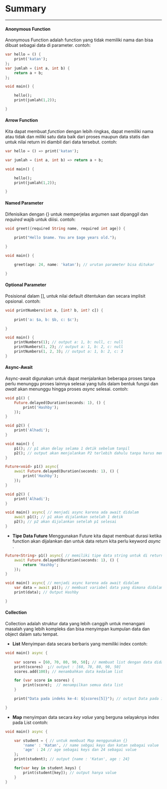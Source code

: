 # Summary
---

#### Anonymous Function
Anonymous Function adalah function yang tidak memiliki nama dan bisa dibuat sebagai data di parameter.
contoh:
```Dart
var hello = () {
    print('katan');
};
var jumlah = (int a, int b) {
    return a + b;
};

void main() {

    hello();
    print(jumlah(1,2));

}
```

#### Arrow Function
Kita dapat membuat _function_ dengan lebih ringkas, dapat memiliki nama atau tidak dan miliki satu data baik dari proses maupun data statis dan untuk nilai return ini diambil dari data tersebut.
contoh:
```Dart
var hello = () => print('katan');

var jumlah = (int a, int b) => return a + b;

void main() {

    hello();
    print(jumlah(1,2));

}
```

#### Named Parameter
Difenisikan dengan {} untuk memperjelas argumen saat dipanggil dan _required_ wajib untuk diiisi.
contoh:
```Dart
void greet({required String name, required int age}) {
    
    print("Hello $name. You are $age years old.");

}

void main() {

    greet(age: 24, name: 'katan'); // urutan parameter bisa ditukar

}
```

#### Optional Parameter
Posisional dalam [], untuk nilai default ditentukan dan secara implisit opsional.
contoh:
```Dart
void printNumbers(int a, [int? b, int? c]) {
    
    print('a: $a, b: $b, c: $c');

}

void main() {
    printNumbers(1); // output a: 1, b: null, c: null
    printNumbers(1, 2); // output a: 1, b: 2, c: null
    printNumbers(1, 2, 3); // output a: 1, b: 2, c: 3
}

```

#### Async-Await
Async-await digunakan untuk dapat menjalankan beberapa proses tanpa perlu menunggu proses lainnya selesai yang tulis dalam bentuk fungsi dan _await_ akan menunggu hingga proses _async_ selesai.
contoh:
```Dart
void p1() {
    Future.delayed(Duration(seconds: 1), () {
        print('Hashby');
    });
}

void p2() {
    print('Alhadi');
}

void main() {
    p1(); // p1 akan delay selama 1 detik sebelum tanpil
    p2(); // output akan menjalankan P2 terlebih dahulu tanpa harus menunggu p1 selesai
}
```
```Dart
Future<void> p1() async{
    await Future.delayed(Duration(seconds: 1), () {
        print('Hashby');
    });
}

void p2() {
    print('Alhadi');
}

void main() async{ // menjadi async karena ada await didalam
    await p1(); // p1 akan dijalankan setelah 1 detik
    p2(); // p2 akan dijalankan setelah p1 selesai
}
```
- **Tipe Data Future**
Menggunakan Future kita dapat membuat durasi ketika function akan dijalankan dan untuk data return kita perlu keyword _async_ .
```Dart
Future<String> p1() async{ // memiliki tipe data string untuk di return
    await Future.delayed(Duration(seconds: 1), () {
        return 'Hashby';
    });
}

void main() async{ // menjadi async karena ada await didalam
    var data = await p1(); // membuat variabel data yang dimana didalamnya ada p1 yang menghasilkan Future  memiliki tipe data String dan dijalankan setelah 1 detik
    print(data); // Output Hashby

}
```

#### Collection
Collection adalah struktur data yang lebih canggih untuk menangani masalah yang lebih kompleks dan bisa menyimpan kumpulan data dan object dalam satu tempat.
- **List** 
Menyimpan data secara berbaris yang memiliki index
contoh:
```Dart
void main() async {
    
    var scores = [60, 70, 80, 90, 50]; // membuat list dengan data didalamnya
    print(scores)  ;// output : [60, 70, 80, 90, 50]
    scores.add(100); // menambahkan data kedalam list

    for (var score in scores) {
        print(score);  // menampilkan semua data list
    }

    print("Data pada indeks ke-4: ${scores[5]}"); // output Data pada indeks ke-4: 100

}

```
- **Map** 
menyimpan data secara _key value_ yang berguna selayaknya index pada List
contoh:
```Dart
void main() async {

    var student = { // untuk membuat Map menggunakan {}
        'name' : 'Katan', // name sebgai keys dan katan sebagai value
        'age' : 24 // age sebagai keys dan 24 sebagai value
    };
    print(student); // output {name : 'Katan', age : 24}

    for(var key in student.keys) {
        print(student[key]); // output hanya value 
    }
}
```
